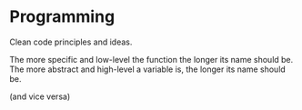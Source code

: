 # Programming

Clean code principles and ideas.

The more specific and low-level the function the longer its name should be.
The more abstract and high-level a variable is, the longer its name should be.

(and vice versa)